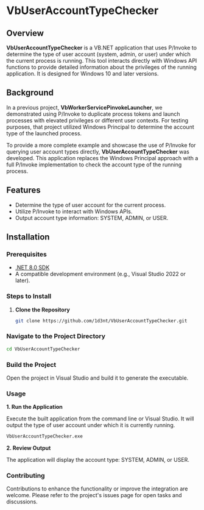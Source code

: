 # VbUserAccountTypeChecker

## Overview

**VbUserAccountTypeChecker** is a VB.NET application that uses P/Invoke to determine the type of user account (system, admin, or user) under which the current process is running. This tool interacts directly with Windows API functions to provide detailed information about the privileges of the running application. It is designed for Windows 10 and later versions.

## Background

In a previous project, **VbWorkerServicePinvokeLauncher**, we demonstrated using P/Invoke to duplicate process tokens and launch processes with elevated privileges or different user contexts. For testing purposes, that project utilized Windows Principal to determine the account type of the launched process.

To provide a more complete example and showcase the use of P/Invoke for querying user account types directly, **VbUserAccountTypeChecker** was developed. This application replaces the Windows Principal approach with a full P/Invoke implementation to check the account type of the running process.

## Features

- Determine the type of user account for the current process.
- Utilize P/Invoke to interact with Windows APIs.
- Output account type information: SYSTEM, ADMIN, or USER.

## Installation

### Prerequisites

- [.NET 8.0 SDK](https://dotnet.microsoft.com/download/dotnet/8.0)
- A compatible development environment (e.g., Visual Studio 2022 or later).

### Steps to Install

1. **Clone the Repository**

   ```bash
   git clone https://github.com/1d3nt/VbUserAccountTypeChecker.git

### Navigate to the Project Directory

   ```bash
   cd VbUserAccountTypeChecker
   ```

### Build the Project

Open the project in Visual Studio and build it to generate the executable.

### Usage

   **1. Run the Application**

   Execute the built application from the command line or Visual Studio. It will output the type of user account under which it is currently running.

   ```bash
   VbUserAccountTypeChecker.exe
   ```

   **2. Review Output**

   The application will display the account type: SYSTEM, ADMIN, or USER.

### Contributing

Contributions to enhance the functionality or improve the integration are welcome. Please refer to the project's issues page for open tasks and discussions.


